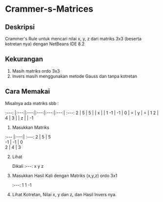 # Crammer-s-Matrices

## Deskripsi
Crammer's Rule untuk mencari nilai x, y, z dari matriks 3x3 (beserta kotretan nya) dengan NetBeans IDE 8.2

## Kekurangan
1. Masih matriks ordo 3x3
2. Invers masih menggunakan metode Gauss dan tanpa kotretan

## Cara Memakai
Misalnya ada matriks sbb :

 :---: |:---:|:---:|:---:|:---:|:---:| :---:
2 | 5 | 5 |  | x |  | 1 
-1 | -1 | 0 | = | y | = | 1 
2 | 4 | 3 |  | z |  | -1 

1. Masukkan Matriks

  :--- |:---:| :---:
  2 | 5 | 5   
  -1 | -1 | 0  
  2 | 4 | 3  

2. Lihat 
  
    Dikali
    :---:
     x 
     y 
     z 

3. Masukkan Hasil Kali dengan Matriks (x,y,z) ordo 3x1

    :---:
     1 
     1 
     -1 
    
4. Lihat Kotretan, Nilai x, y dan z, dan Hasil Invers nya.
